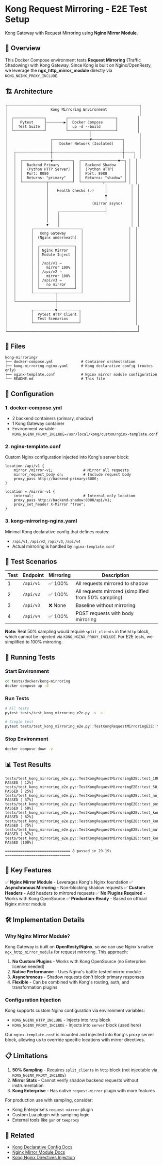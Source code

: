 # Kong Request Mirroring - E2E Test Setup

Kong Gateway with Request Mirroring using **Nginx Mirror Module**.

## 🎯 Overview

This Docker Compose environment tests **Request Mirroring** (Traffic Shadowing) with Kong Gateway. Since Kong is built on Nginx/OpenResty, we leverage the **ngx_http_mirror_module** directly via `KONG_NGINX_PROXY_INCLUDE`.

## 🏗️ Architecture

```
┌─────────────────────────────────────────────────────────────┐
│                    Kong Mirroring Environment               │
│                                                             │
│  ┌──────────────┐         ┌──────────────────────┐         │
│  │   Pytest     │────────▶│  Docker Compose      │         │
│  │  Test Suite  │         │  up -d --build       │         │
│  └──────────────┘         └──────────┬───────────┘         │
│                                      │                      │
│                    ┌─────────────────▼──────────────┐       │
│                    │   Docker Network (Isolated)    │       │
│                    │                                │       │
│   ┌────────────────┼────────────────────────────────┼────┐  │
│   │                │                                │    │  │
│   │  ┌─────────────▼─────────┐  ┌─────────────────▼──┐ │  │
│   │  │  Backend Primary      │  │  Backend Shadow    │ │  │
│   │  │  (Python HTTP Server) │  │  (Python HTTP)     │ │  │
│   │  │  Port: 8080           │  │  Port: 8080        │ │  │
│   │  │  Returns: "primary"   │  │  Returns: "shadow" │ │  │
│   │  └───────────┬───────────┘  └──────────┬─────────┘ │  │
│   │              │                          │           │  │
│   │              │    Health Checks (✓)     │           │  │
│   │              │                          ▲           │  │
│   │              │                          │           │  │
│   │              │                    (mirror async)    │  │
│   │              │                          │           │  │
│   │              │    ┌─────────────────────┘           │  │
│   │              │    │                                 │  │
│   │              │    │                                 │  │
│   │              ▼    │                                 │  │
│   │       ┌──────────────────────┐                     │  │
│   │       │   Kong Gateway       │                     │  │
│   │       │  (Nginx underneath)  │                     │  │
│   │       │                      │                     │  │
│   │       │  ┌────────────────┐  │                     │  │
│   │       │  │ Nginx Mirror   │  │                     │  │
│   │       │  │ Module Inject  │  │                     │  │
│   │       │  │                │  │                     │  │
│   │       │  │ /api/v1 →      │  │                     │  │
│   │       │  │   mirror 100%  │  │                     │  │
│   │       │  │ /api/v2 →      │  │                     │  │
│   │       │  │   mirror 100%  │  │                     │  │
│   │       │  │ /api/v3 →      │  │                     │  │
│   │       │  │   no mirror    │  │                     │  │
│   │       │  └────────────────┘  │                     │  │
│   │       └──────────┬───────────┘                     │  │
│   │                  │                                 │  │
│   └──────────────────┼─────────────────────────────────┘  │
│                      │                                    │
│           ┌──────────▼──────────┐                         │
│           │  Pytest HTTP Client │                         │
│           │  Test Scenarios     │                         │
│           └─────────────────────┘                         │
│                                                            │
└────────────────────────────────────────────────────────────┘
```

## 📂 Files

```
kong-mirroring/
├── docker-compose.yml             # Container orchestration
├── kong-mirroring-nginx.yaml      # Kong declarative config (routes only)
├── nginx-template.conf            # Nginx mirror module configuration
└── README.md                      # This file
```

## 🔧 Configuration

### 1. **docker-compose.yml**
- 2 backend containers (primary, shadow)
- 1 Kong Gateway container
- Environment variable: `KONG_NGINX_PROXY_INCLUDE=/usr/local/kong/custom/nginx-template.conf`

### 2. **nginx-template.conf**
Custom Nginx configuration injected into Kong's server block:

```nginx
location /api/v1 {
    mirror /mirror-v1;              # Mirror all requests
    mirror_request_body on;         # Include request body
    proxy_pass http://backend-primary:8080;
}

location = /mirror-v1 {
    internal;                       # Internal-only location
    proxy_pass http://backend-shadow:8080/api/v1;
    proxy_set_header X-Mirror "true";
}
```

### 3. **kong-mirroring-nginx.yaml**
Minimal Kong declarative config that defines routes:
- `/api/v1`, `/api/v2`, `/api/v3`, `/api/v4`
- Actual mirroring is handled by `nginx-template.conf`

## 🧪 Test Scenarios

| Test | Endpoint | Mirroring | Description |
|------|----------|-----------|-------------|
| 1 | `/api/v1` | ✅ 100% | All requests mirrored to shadow |
| 2 | `/api/v2` | ✅ 100% | All requests mirrored (simplified from 50% sampling) |
| 3 | `/api/v3` | ❌ None | Baseline without mirroring |
| 4 | `/api/v4` | ✅ 100% | POST requests with body mirroring |

**Note:** Real 50% sampling would require `split_clients` in the `http` block, which cannot be injected via `KONG_NGINX_PROXY_INCLUDE`. For E2E tests, we simplified to 100% mirroring.

## 🚀 Running Tests

### Start Environment
```bash
cd tests/docker/kong-mirroring
docker compose up -d
```

### Run Tests
```bash
# All tests
pytest tests/test_kong_mirroring_e2e.py -v -s

# Single test
pytest tests/test_kong_mirroring_e2e.py::TestKongRequestMirroringE2E::test_100_percent_mirroring -v -s
```

### Stop Environment
```bash
docker compose down -v
```

## 📊 Test Results

```
tests/test_kong_mirroring_e2e.py::TestKongRequestMirroringE2E::test_100_percent_mirroring PASSED [ 12%]
tests/test_kong_mirroring_e2e.py::TestKongRequestMirroringE2E::test_50_percent_mirroring_sampling PASSED [ 25%]
tests/test_kong_mirroring_e2e.py::TestKongRequestMirroringE2E::test_no_mirroring_baseline PASSED [ 37%]
tests/test_kong_mirroring_e2e.py::TestKongRequestMirroringE2E::test_post_request_mirroring PASSED [ 50%]
tests/test_kong_mirroring_e2e.py::TestKongRequestMirroringE2E::test_kong_admin_api_health PASSED [ 62%]
tests/test_kong_mirroring_e2e.py::TestKongRequestMirroringE2E::test_kong_nginx_mirror_config PASSED [ 75%]
tests/test_kong_mirroring_e2e.py::TestKongRequestMirroringE2E::test_multiple_concurrent_requests PASSED [ 87%]
tests/test_kong_mirroring_e2e.py::TestKongRequestMirroringE2E::test_kong_declarative_config_validation PASSED [100%]

============================== 8 passed in 29.19s ==============================
```

## 🔑 Key Features

✅ **Nginx Mirror Module** - Leverages Kong's Nginx foundation
✅ **Asynchronous Mirroring** - Non-blocking shadow requests
✅ **Custom Headers** - Add headers to mirrored requests
✅ **No Plugins Required** - Works with Kong OpenSource
✅ **Production-Ready** - Based on official Nginx mirror module

## 🛠️ Implementation Details

### Why Nginx Mirror Module?

Kong Gateway is built on **OpenResty/Nginx**, so we can use Nginx's native `ngx_http_mirror_module` for request mirroring. This approach:

1. **No Custom Plugins** - Works with Kong OpenSource (no Enterprise license needed)
2. **Native Performance** - Uses Nginx's battle-tested mirror module
3. **Asynchronous** - Shadow requests don't block primary responses
4. **Flexible** - Can be combined with Kong's routing, auth, and transformation plugins

### Configuration Injection

Kong supports custom Nginx configuration via environment variables:
- `KONG_NGINX_HTTP_INCLUDE` - Injects into `http` block
- `KONG_NGINX_PROXY_INCLUDE` - Injects into `server` block (used here)

Our `nginx-template.conf` is mounted and injected into Kong's proxy server block, allowing us to override specific locations with mirror directives.

## 📋 Limitations

1. **50% Sampling** - Requires `split_clients` in `http` block (not injectable via `KONG_NGINX_PROXY_INCLUDE`)
2. **Mirror Stats** - Cannot verify shadow backend requests without instrumentation
3. **Kong Enterprise** - Has native `request-mirror` plugin with more features

For production use with sampling, consider:
- Kong Enterprise's `request-mirror` plugin
- Custom Lua plugin with sampling logic
- External tools like `gor` or `teeproxy`

## 🔗 Related

- [Kong Declarative Config Docs](https://docs.konghq.com/gateway/latest/production/deployment-topologies/db-less-and-declarative-config/)
- [Nginx Mirror Module Docs](https://nginx.org/en/docs/http/ngx_http_mirror_module.html)
- [Kong Nginx Directives Injection](https://docs.konghq.com/gateway/latest/reference/configuration/#nginx-directives)
